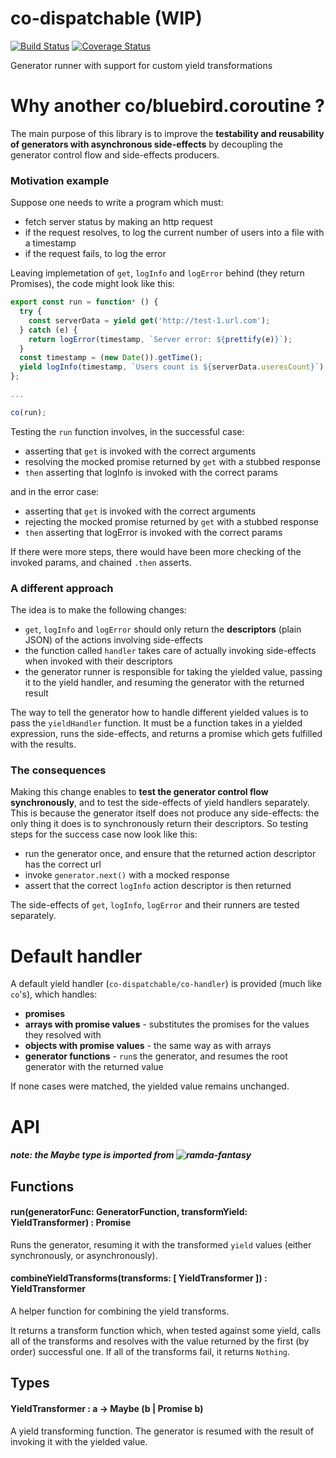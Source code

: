 # co-dispatchable (WIP)
[![Build Status](https://travis-ci.org/Naissur/co-dispatchable.svg?branch=master)](https://travis-ci.org/Naissur/co-dispatchable)
[![Coverage Status](https://coveralls.io/repos/Naissur/co-dispatchable/badge.svg?branch=master&service=github)](https://coveralls.io/github/Naissur/co-dispatchable?branch=master)

Generator runner with support for custom yield transformations

# Why another co/bluebird.coroutine ?

The main purpose of this library is to improve the **testability and reusability of generators with asynchronous side-effects** by decoupling the generator control flow and side-effects producers.


### Motivation example

Suppose one needs to write a program which must:

- fetch server status by making an http request
- if the request resolves, to log the current number of users into a file with a timestamp
- if the request fails, to log the error

Leaving implemetation of `get`, `logInfo` and `logError` behind (they return Promises), the code might look like this:

```javascript
export const run = function* () {
  try {
    const serverData = yield get('http://test-1.url.com');
  } catch (e) {
    return logError(timestamp, `Server error: ${prettify(e)}`);
  }
  const timestamp = (new Date()).getTime();
  yield logInfo(timestamp, `Users count is ${serverData.useresCount}`);
};

...

co(run);
```

Testing the `run` function involves, in the successful case:

- asserting that `get` is invoked with the correct arguments
- resolving the mocked promise returned by `get` with a stubbed response
- `then` asserting that logInfo is invoked with the correct params

and in the error case:

- asserting that `get` is invoked with the correct arguments
- rejecting the mocked promise returned by `get` with a stubbed response
- `then` asserting that logError is invoked with the correct params

If there were more steps, there would have been more checking of the invoked params, and chained `.then` asserts.



### A different approach

The idea is to make the following changes:

- `get`, `logInfo` and `logError` should only return the **descriptors** (plain JSON) of the actions involving side-effects
- the function called `handler` takes care of actually invoking side-effects when invoked with their descriptors 
- the generator runner is responsible for taking the yielded value, passing it to the yield handler, and resuming the generator with the returned result

The way to tell the generator how to handle different yielded values is to pass the `yieldHandler` function. It must be a function takes in a yielded expression, runs the side-effects, and returns a promise which gets fulfilled with the results.

### The consequences

Making this change enables to **test the generator control flow synchronously**, and to test the side-effects of yield handlers separately. This is because the generator itself does not produce any side-effects: the only thing it does is to synchronously return their descriptors. So testing steps for the success case now look like this:

- run the generator once, and ensure that the returned action descriptor has the correct url
- invoke `generator.next()` with a mocked response
- assert that the correct `logInfo` action descriptor is then returned

The side-effects of `get`, `logInfo`, `logError` and their runners are tested separately.

# Default handler

A default yield handler (`co-dispatchable/co-handler`) is provided (much like `co`'s), which handles:

- **promises**
- **arrays with promise values** - substitutes the promises for the values they resolved with
- **objects with promise values** - the same way as with arrays
- **generator functions** - `run`s the generator, and resumes the root generator with the returned value

If none cases were matched, the yielded value remains unchanged.


# API

##### note: the Maybe type is imported from ![ramda-fantasy](https://www.npmjs.com/package/ramda-fantasy)


## Functions


#### run(generatorFunc: GeneratorFunction, transformYield: YieldTransformer) : Promise

Runs the generator, resuming it with the transformed `yield` values (either synchronously, or asynchronously).


#### combineYieldTransforms(transforms: [ YieldTransformer ]) : YieldTransformer

A helper function for combining the yield transforms.

It returns a transform function which, when tested against some yield, calls all of the transforms and resolves with the value returned by the first (by order) successful one. If all of the transforms fail, it returns `Nothing`.


## Types


#### YieldTransformer : a -> Maybe (b | Promise b)

A yield transforming function. The generator is resumed with the result of invoking it with the yielded value.


